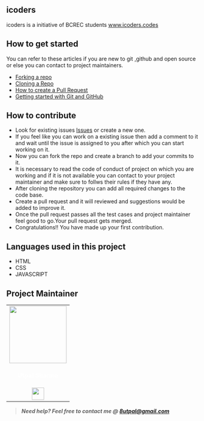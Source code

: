 ## icoders
icoders is a initiative of BCREC students 
www.icoders.codes

## How to get started
You can refer to these articles if you are new to git ,github and open source or else you can contact to project maintainers.
- [Forking a repo](https://help.github.com/en/github/getting-started-with-github/fork-a-repo)
- [Cloning a Repo](https://help.github.com/en/desktop/contributing-to-projects/creating-a-pull-request)
- [How to create a Pull Request](https://opensource.com/article/19/7/create-pull-request-github)
- [Getting started with Git and GitHub](https://towardsdatascience.com/getting-started-with-git-and-github-6fcd0f2d4ac6)

## How to contribute
- Look for existing issues [Issues](https://github.com/utpal8/icoders/issues) or create a new one.
- If you feel like you can work on a existing issue then add a comment to it and wait until the issue is assigned to you after which you can start working on it.
- Now you can fork the repo and create a branch to add your commits to it.
- It is necessary to read the code of conduct of project on which you are working and if it is not available you can contact to your project maintainer and make sure to follws their rules if they have any.
- After cloning the repository you can add all required changes to the code base.
- Create a pull request and it will reviewed and suggestions would be added to improve it.
- Once the pull request passes all the test cases and project maintainer feel good to go.Your pull request gets merged.
- Congratulations!! You have made up your first contribution.

## Languages used in this project
- HTML
- CSS
- JAVASCRIPT

## Project Maintainer
<table>
<tr>
<td align="center"><a href="https://github.com/utpal8"><img src="https://avatars.githubusercontent.com/u/64765209?v=4" width=150px height=150px /></a></br> <h4 style="color:white;">Utpal Sharma</h4>
<a href="https://www.linkedin.com/in/utpal8513/"><img src="https://mpng.subpng.com/20180324/vhe/kisspng-linkedin-computer-icons-logo-social-networking-ser-facebook-5ab6ebfe5f5397.2333748215219374063905.jpg" width="32px" height="32px"></a></td>
</tr>
</table>

> **_Need help? Feel free to contact me @ [8utpal@gmail.com](mailto:8utpal@gmail.com?Subject=icoders)_**

